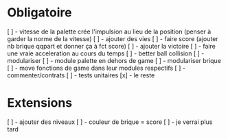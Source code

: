 # Obligatoire

[ ] - vitesse de la palette crée l'impulsion au lieu de la position (penser à garder la norme de la vitesse)
[ ] - ajouter des vies
[ ] - faire score (ajouter nb brique qqpart et donner ça à fct score)
[ ] - ajouter la victoire
[ ] - faire une vraie acceleration au cours du temps
[ ] - better ball collision
[ ] - modulariser
  [ ] - module palette en dehors de game
  [ ] - modulariser brique
  [ ] - move fonctions de game dans leur modules respectifs
[ ] - commenter/contrats
[ ] - tests unitaires
[x] - le reste

# Extensions

[ ] - ajouter des niveaux
[ ] - couleur de brique = score
[ ] - je verrai plus tard